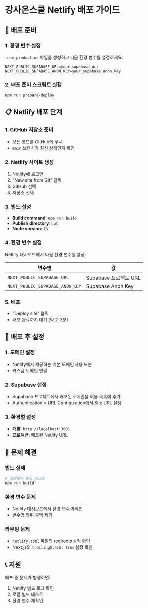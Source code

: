 # 강사온스쿨 Netlify 배포 가이드

## 🚀 배포 준비

### 1. 환경 변수 설정
`.env.production` 파일을 생성하고 다음 환경 변수를 설정하세요:

```env
NEXT_PUBLIC_SUPABASE_URL=your_supabase_url
NEXT_PUBLIC_SUPABASE_ANON_KEY=your_supabase_anon_key
```

### 2. 배포 준비 스크립트 실행
```bash
npm run prepare-deploy
```

## 📋 Netlify 배포 단계

### 1. GitHub 저장소 준비
- 모든 코드를 GitHub에 푸시
- `main` 브랜치가 최신 상태인지 확인

### 2. Netlify 사이트 생성
1. [Netlify](https://app.netlify.com/)에 로그인
2. "New site from Git" 클릭
3. GitHub 선택
4. 저장소 선택

### 3. 빌드 설정
- **Build command**: `npm run build`
- **Publish directory**: `out`
- **Node version**: `18`

### 4. 환경 변수 설정
Netlify 대시보드에서 다음 환경 변수를 설정:

| 변수명 | 값 |
|--------|-----|
| `NEXT_PUBLIC_SUPABASE_URL` | Supabase 프로젝트 URL |
| `NEXT_PUBLIC_SUPABASE_ANON_KEY` | Supabase Anon Key |

### 5. 배포
- "Deploy site" 클릭
- 배포 완료까지 대기 (약 2-3분)

## 🔧 배포 후 설정

### 1. 도메인 설정
- Netlify에서 제공하는 기본 도메인 사용 또는
- 커스텀 도메인 연결

### 2. Supabase 설정
- Supabase 프로젝트에서 배포된 도메인을 허용 목록에 추가
- Authentication > URL Configuration에서 Site URL 설정

### 3. 환경별 설정
- **개발**: `http://localhost:3001`
- **프로덕션**: 배포된 Netlify URL

## 🐛 문제 해결

### 빌드 실패
```bash
# 로컬에서 빌드 테스트
npm run build
```

### 환경 변수 문제
- Netlify 대시보드에서 환경 변수 재확인
- 변수명 앞뒤 공백 제거

### 라우팅 문제
- `netlify.toml` 파일의 redirects 설정 확인
- Next.js의 `trailingSlash: true` 설정 확인

## 📞 지원

배포 중 문제가 발생하면:
1. Netlify 빌드 로그 확인
2. 로컬 빌드 테스트
3. 환경 변수 재확인
